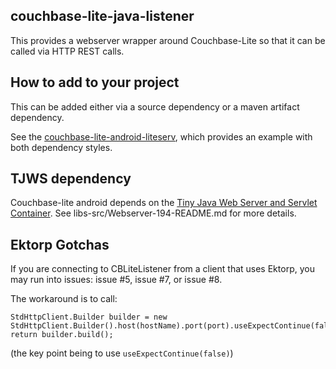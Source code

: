 ## couchbase-lite-java-listener

This provides a webserver wrapper around Couchbase-Lite so that it can be called via HTTP REST calls.

## How to add to your project

This can be added either via a source dependency or a maven artifact dependency.

See the [couchbase-lite-android-liteserv](https://github.com/couchbaselabs/couchbase-lite-android-liteserv), which provides an example with both dependency styles.

## TJWS dependency

Couchbase-lite android depends on the [Tiny Java Web Server and Servlet Container](http://tjws.sourceforge.net/).  See libs-src/Webserver-194-README.md for more details.

## Ektorp Gotchas

If you are connecting to CBLiteListener from a client that uses Ektorp, you may run into issues: issue #5, issue #7, or issue #8.

The workaround is to call:

```
StdHttpClient.Builder builder = new StdHttpClient.Builder().host(hostName).port(port).useExpectContinue(false);
return builder.build();
```

(the key point being to use `useExpectContinue(false)`)

